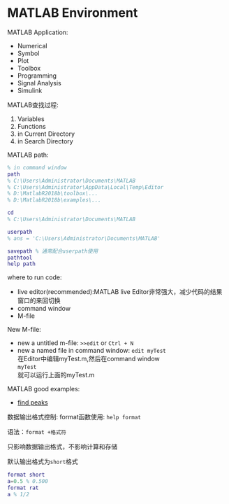 # MATLAB Environment

MATLAB Application:
- Numerical
- Symbol
- Plot
- Toolbox
- Programming
- Signal Analysis
- Simulink

MATLAB查找过程:
1. Variables
1. Functions
1. in Current Directory
1. in Search Directory

MATLAB path:
```matlab
% in command window
path
% C:\Users\Administrator\Documents\MATLAB
% C:\Users\Administrator\AppData\Local\Temp\Editor
% D:\MatlabR2018b\toolbox\...
% D:\MatlabR2018b\examples\...

cd 
% C:\Users\Administrator\Documents\MATLAB

userpath 
% ans = 'C:\Users\Administrator\Documents\MATLAB'

savepath % 通常配合userpath使用
pathtool
help path
```

where to run code:
- live editor(recommended):MATLAB live Editor非常强大，减少代码的结果窗口的来回切换
- command window
- M-file

New M-file:
- new a untitled m-file:
  `>>edit` or `Ctrl + N`
- new a named file in command window:
  `edit myTest`  
  在Editor中编辑myTest.m,然后在command window  
  `myTest`  
  就可以运行上面的myTest.m


MATLAB good examples:
- [find peaks](https://terpconnect.umd.edu/~toh/spectrum/SignalProcessingTools.html)

数据输出格式控制: format函数使用: `help format`

语法：`format +格式符`

只影响数据输出格式，不影响计算和存储

默认输出格式为`short`格式

```matlab
format short
a=0.5 % 0.500
format rat
a % 1/2
```